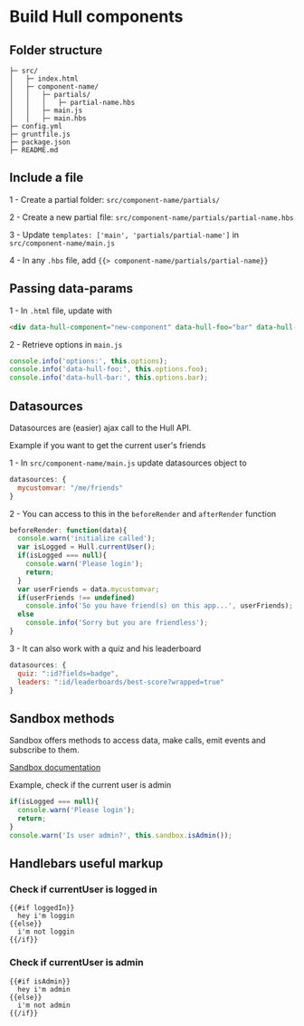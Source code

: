 # Build Hull components

## Folder structure
```
├─ src/
│   ├─ index.html
│   ├─ component-name/
│   │   ├─ partials/
│   │   │   ├─ partial-name.hbs
│   │   ├─ main.js
│   │   ├─ main.hbs
├─ config.yml
├─ gruntfile.js
├─ package.json
├─ README.md
```

## Include a file
1 - Create a partial folder: `src/component-name/partials/`

2 - Create a new partial file: `src/component-name/partials/partial-name.hbs`

3 - Update `templates: ['main', 'partials/partial-name']` in `src/component-name/main.js`

4 - In any `.hbs` file, add `{{> component-name/partials/partial-name}}`


## Passing data-params
1 - In `.html` file, update with
```html
<div data-hull-component="new-component" data-hull-foo="bar" data-hull-bar="foo"></div>
```
2 - Retrieve options in `main.js`
```javascript
console.info('options:', this.options);
console.info('data-hull-foo:', this.options.foo);
console.info('data-hull-bar:', this.options.bar);
```

## Datasources
Datasources are (easier) ajax call to the Hull API.

Example if you want to get the current user's friends

1 - In `src/component-name/main.js` update datasources object to
```javascript
datasources: {
  mycustomvar: "/me/friends"
}
```
2 - You can access to this in the `beforeRender` and `afterRender` function
```javascript
beforeRender: function(data){
  console.warn('initialize called');
  var isLogged = Hull.currentUser();
  if(isLogged === null){
    console.warn('Please login');
    return;
  }
  var userFriends = data.mycustomvar;
  if(userFriends !== undefined)
    console.info('So you have friend(s) on this app...', userFriends);
  else
    console.info('Sorry but you are friendless');
}
```
3 - It can also work with a quiz and his leaderboard
```javascript
datasources: {
  quiz: ":id?fields=badge",
  leaders: ":id/leaderboards/best-score?wrapped=true"
}
```

## Sandbox methods
Sandbox offers methods to access data, make calls, emit events and subscribe to them.

[Sandbox documentation](http://hull.io/docs/components/reference#the-sandbox)

Example, check if the current user is admin
```javascript
if(isLogged === null){
  console.warn('Please login');
  return;
}
console.warn('Is user admin?', this.sandbox.isAdmin());
```

## Handlebars useful markup
### Check if currentUser is logged in
```
{{#if loggedIn}}
  hey i'm loggin
{{else}}
  i'm not loggin
{{/if}}
```

### Check if currentUser is admin
```
{{#if isAdmin}}
  hey i'm admin
{{else}}
  i'm not admin
{{/if}}
```
